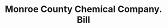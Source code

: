 ---
doi: 10.7916/D8TT6308
date_other: '1890'
date_other_textual: 1890-1899
form: printed ephemera
genre:
- Invoices
name:
- Monroe County Chemical Company
object_in_context_url: https://biggert.cul.columbia.edu/items/view/ave_biggert_00917
subject_hierarchical_geographic:
- Fairport, New York, United States
subject_name:
- Monroe County Chemical Company
title: Monroe County Chemical Company. Bill
sort_title: Monroe County Chemical Company. Bill
call_number: ave_biggert_00917
coordinates:
- 43.099444444444444,-77.44305555555556
pid: ave_biggert_00917
identifiers: ave_biggert_00917
thumbnail: false
permalink: /biggert/ave_biggert_00917/
layout: iiif-image-page
---